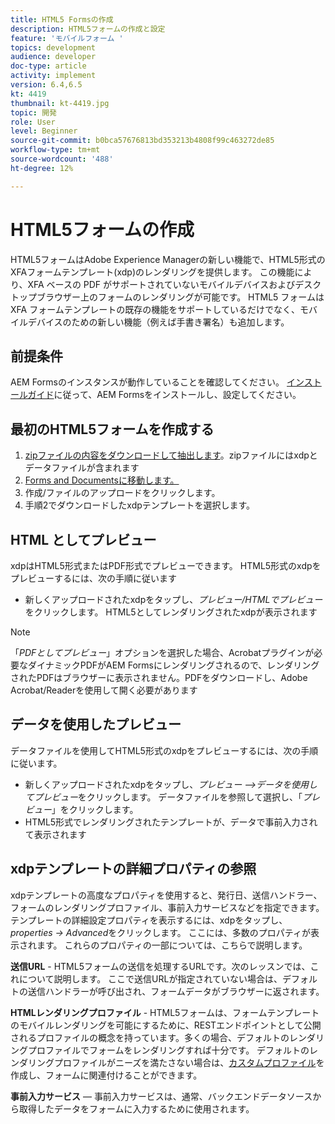 ```yaml
---
title: HTML5 Formsの作成
description: HTML5フォームの作成と設定
feature: 'モバイルフォーム '
topics: development
audience: developer
doc-type: article
activity: implement
version: 6.4,6.5
kt: 4419
thumbnail: kt-4419.jpg
topic: 開発
role: User
level: Beginner
source-git-commit: b0bca57676813bd353213b4808f99c463272de85
workflow-type: tm+mt
source-wordcount: '488'
ht-degree: 12%

---
```



# HTML5フォームの作成

HTML5フォームはAdobe Experience Managerの新しい機能で、HTML5形式のXFAフォームテンプレート(xdp)のレンダリングを提供します。 この機能により、XFA ベースの PDF がサポートされていないモバイルデバイスおよびデスクトップブラウザー上のフォームのレンダリングが可能です。 HTML5 フォームは XFA フォームテンプレートの既存の機能をサポートしているだけでなく、モバイルデバイスのための新しい機能（例えば手書き署名）も追加します。

## 前提条件

AEM Formsのインスタンスが動作していることを確認してください。 [インストールガイド](https://docs.adobe.com/content/help/en/experience-manager-65/forms/install-aem-forms/osgi-installation/installing-configuring-aem-forms-osgi.html)に従って、AEM Formsをインストールし、設定してください。

## 最初のHTML5フォームを作成する

1. [zipファイルの内容をダウンロードして抽出します](assets/assets.zip)。zipファイルにはxdpとデータファイルが含まれます
2. [Forms and Documentsに移動します。](http://localhost:4502/aem/forms.html/content/dam/formsanddocuments)
3. 作成/ファイルのアップロードをクリックします。
4. 手順2でダウンロードしたxdpテンプレートを選択します。

## HTML としてプレビュー

xdpはHTML5形式またはPDF形式でプレビューできます。 HTML5形式のxdpをプレビューするには、次の手順に従います

* 新しくアップロードされたxdpをタップし、_プレビュー/HTMLでプレビュー_&#x200B;をクリックします。 HTML5としてレンダリングされたxdpが表示されます

>[!NOTE]
>「_PDFとしてプレビュー_」オプションを選択した場合、Acrobatプラグインが必要なダイナミックPDFがAEM Formsにレンダリングされるので、レンダリングされたPDFはブラウザーに表示されません。PDFをダウンロードし、Adobe Acrobat/Readerを使用して開く必要があります


## データを使用したプレビュー

データファイルを使用してHTML5形式のxdpをプレビューするには、次の手順に従います。

* 新しくアップロードされたxdpをタップし、_プレビュー —>データを使用してプレビュー_&#x200B;をクリックします。 データファイルを参照して選択し、「_プレビュー_」をクリックします。
* HTML5形式でレンダリングされたテンプレートが、データで事前入力されて表示されます

## xdpテンプレートの詳細プロパティの参照

xdpテンプレートの高度なプロパティを使用すると、発行日、送信ハンドラー、フォームのレンダリングプロファイル、事前入力サービスなどを指定できます。 テンプレートの詳細設定プロパティを表示するには、xdpをタップし、_properties -> Advanced_&#x200B;をクリックします。 ここには、多数のプロパティが表示されます。 これらのプロパティの一部については、こちらで説明します。

**送信URL**  - HTML5フォームの送信を処理するURLです。次のレッスンでは、これについて説明します。 ここで送信URLが指定されていない場合は、デフォルトの送信ハンドラーが呼び出され、フォームデータがブラウザーに返されます。

**HTMLレンダリングプロファイル**  - HTML5フォームは、フォームテンプレートのモバイルレンダリングを可能にするために、RESTエンドポイントとして公開されるプロファイルの概念を持っています。多くの場合、デフォルトのレンダリングプロファイルでフォームをレンダリングすれば十分です。 デフォルトのレンダリングプロファイルがニーズを満たさない場合は、[カスタムプロファイル](https://docs.adobe.com/content/help/en/experience-manager-64/forms/html5-forms/custom-profile.html)を作成し、フォームに関連付けることができます。

**事前入力サービス**  — 事前入力サービスは、通常、バックエンドデータソースから取得したデータをフォームに入力するために使用されます。

